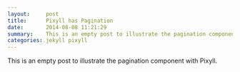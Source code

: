 ```yaml
---
layout:     post
title:      Pixyll has Pagination
date:       2014-08-08 11:21:29
summary:    This is an empty post to illustrate the pagination component with Pixyll.
categories: jekyll pixyll
---
```


This is an empty post to illustrate the pagination component with Pixyll.
